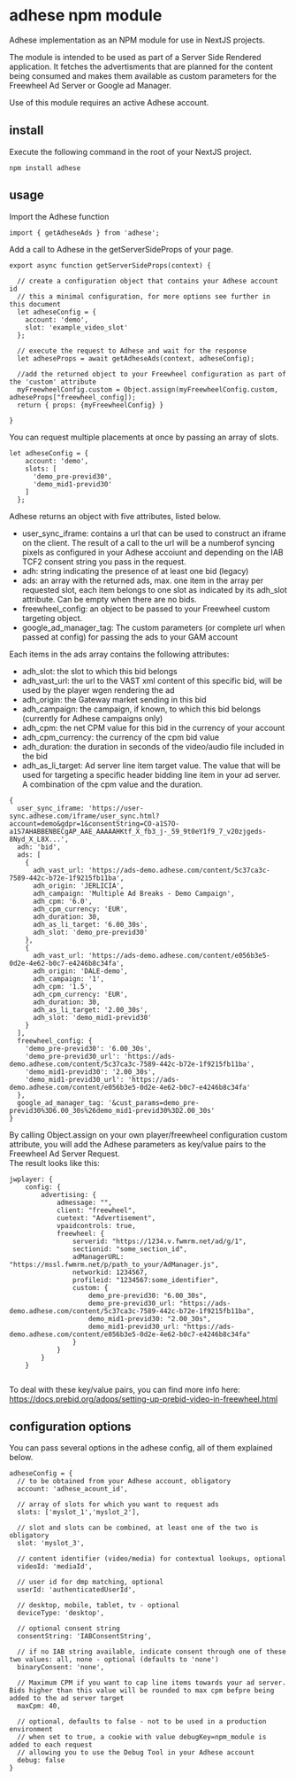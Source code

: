 # adhese npm module
Adhese implementation as an NPM module for use in NextJS projects.

The module is intended to be used as part of a Server Side Rendered application. It fetches the advertisments that are planned for the content being consumed and makes them available as custom parameters for the Freewheel Ad Server or Google ad Manager.

Use of this module requires an active Adhese account.

## install
Execute the following command in the root of your NextJS project.
```
npm install adhese
```
## usage
Import the Adhese function
```
import { getAdheseAds } from 'adhese';
```
Add a call to Adhese in the getServerSideProps of your page.

```
export async function getServerSideProps(context) {  

  // create a configuration object that contains your Adhese account id
  // this a minimal configuration, for more options see further in this document
  let adheseConfig = {
    account: 'demo',
    slot: 'example_video_slot'
  };
  
  // execute the request to Adhese and wait for the response
  let adheseProps = await getAdheseAds(context, adheseConfig);
  
  //add the returned object to your Freewheel configuration as part of the 'custom' attribute
  myFreewheelConfig.custom = Object.assign(myFreewheelConfig.custom, adheseProps["freewheel_config]);
  return { props: {myFreewheelConfig} }

}
```
You can request multiple placements at once by passing an array of slots.
```
let adheseConfig = {
    account: 'demo',
    slots: [
      'demo_pre-previd30',
      'demo_mid1-previd30'
    ]
  };
```
Adhese returns an object with five attributes, listed below.
- user_sync_iframe: contains a url that can be used to construct an iframe on the client. The result of a call to the url will be a numberof syncing pixels as configured in your Adhese accoiunt and depending on the IAB TCF2 consent string you pass in the request.
- adh: string indicating the presence of at least one bid (legacy)
- ads: an array with the returned ads, max. one item in the array per requested slot, each item belongs to one slot as indicated by its adh_slot attribute. Can be empty when there are no bids.
- freewheel_config: an object to be passed to your Freewheel custom targeting object.
- google_ad_manager_tag: The custom parameters (or complete url when passed at config) for passing the ads to your GAM account

Each items in the ads array contains the following attributes:
- adh_slot: the slot to which this bid belongs
- adh_vast_url: the url to the VAST xml content of this specific bid, will be used by the player wgen rendering the ad
- adh_origin: the Gateway market sending in this bid
- adh_campaign: the campaign, if known, to which this bid belongs (currently for Adhese campaigns only)
- adh_cpm: the net CPM value for this bid in the currency of your account
- adh_cpm_currency: the currency of the cpm bid value
- adh_duration: the duration in seconds of the video/audio file included in the bid
- adh_as_li_target: Ad server line item target value. The value that will be used for targeting a specific header bidding line item in your ad server. A combination of the cpm value and the duration.
```
{
  user_sync_iframe: 'https://user-sync.adhese.com/iframe/user_sync.html?account=demo&gdpr=1&consentString=CO-a1S7O-a1S7AHABBENBECgAP_AAE_AAAAAHKtf_X_fb3_j-_59_9t0eY1f9_7_v20zjgeds-8Nyd_X_L8X...',
  adh: 'bid',
  ads: [
    {
      adh_vast_url: 'https://ads-demo.adhese.com/content/5c37ca3c-7589-442c-b72e-1f9215fb11ba',
      adh_origin: 'JERLICIA',
      adh_campaign: 'Multiple Ad Breaks - Demo Campaign',
      adh_cpm: '6.0',
      adh_cpm_currency: 'EUR',
      adh_duration: 30,
      adh_as_li_target: '6.00_30s',
      adh_slot: 'demo_pre-previd30'
    },
    {
      adh_vast_url: 'https://ads-demo.adhese.com/content/e056b3e5-0d2e-4e62-b0c7-e4246b8c34fa',
      adh_origin: 'DALE-demo',
      adh_campaign: '1',
      adh_cpm: '1.5',
      adh_cpm_currency: 'EUR',
      adh_duration: 30,
      adh_as_li_target: '2.00_30s',
      adh_slot: 'demo_mid1-previd30'
    }
  ],
  freewheel_config: {
    'demo_pre-previd30': '6.00_30s',
    'demo_pre-previd30_url': 'https://ads-demo.adhese.com/content/5c37ca3c-7589-442c-b72e-1f9215fb11ba',
    'demo_mid1-previd30': '2.00_30s',
    'demo_mid1-previd30_url': 'https://ads-demo.adhese.com/content/e056b3e5-0d2e-4e62-b0c7-e4246b8c34fa'
  },
  google_ad_manager_tag: '&cust_params=demo_pre-previd30%3D6.00_30s%26demo_mid1-previd30%3D2.00_30s'  
}
```

By calling Object.assign on your own player/freewheel configuration custom attribute, you will add the Adhese parameters as key/value pairs to the Freewheel Ad Server Request.  
The result looks like this:

```
jwplayer: {
    config: {
        advertising: {
            admessage: "",
            client: "freewheel",
            cuetext: "Advertisement",
            vpaidcontrols: true,
            freewheel: {
                serverid: "https://1234.v.fwmrm.net/ad/g/1",
                sectionid: "some_section_id",
                adManagerURL: "https://mssl.fwmrm.net/p/path_to_your/AdManager.js",
                networkid: 1234567,
                profileid: "1234567:some_identifier",
                custom: {
                    demo_pre-previd30: "6.00_30s",
                    demo_pre-previd30_url: "https://ads-demo.adhese.com/content/5c37ca3c-7589-442c-b72e-1f9215fb11ba",
                    demo_mid1-previd30: "2.00_30s",
                    demo_mid1-previd30_url: "https://ads-demo.adhese.com/content/e056b3e5-0d2e-4e62-b0c7-e4246b8c34fa"
                }
            }
        }
    }


```

To deal with these key/value pairs, you can find more info here: https://docs.prebid.org/adops/setting-up-prebid-video-in-freewheel.html

## configuration options

You can pass several options in the adhese config, all of them explained below.

```
adheseConfig = {  
  // to be obtained from your Adhese account, obligatory  
  account: 'adhese_acount_id',  

  // array of slots for which you want to request ads
  slots: ['myslot_1','myslot_2'],  

  // slot and slots can be combined, at least one of the two is obligatory
  slot: 'myslot_3',

  // content identifier (video/media) for contextual lookups, optional
  videoId: 'mediaId', 

  // user id for dmp matching, optional
  userId: 'authenticatedUserId', 

  // desktop, mobile, tablet, tv - optional
  deviceType: 'desktop', 

  // optional consent string
  consentString: 'IABConsentString', 

  // if no IAB string available, indicate consent through one of these two values: all, none - optional (defaults to 'none')
  binaryConsent: 'none', 

  // Maximum CPM if you want to cap line items towards your ad server. Bids higher than this value will be rounded to max cpm befpre being added to the ad server target
  maxCpm: 40,

  // optional, defaults to false - not to be used in a production environment
  // when set to true, a cookie with value debugKey=npm_module is added to each request
  // allowing you to use the Debug Tool in your Adhese account
  debug: false 
}
```  
